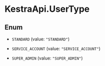 # KestraApi.UserType

## Enum


* `STANDARD` (value: `"STANDARD"`)

* `SERVICE_ACCOUNT` (value: `"SERVICE_ACCOUNT"`)

* `SUPER_ADMIN` (value: `"SUPER_ADMIN"`)


